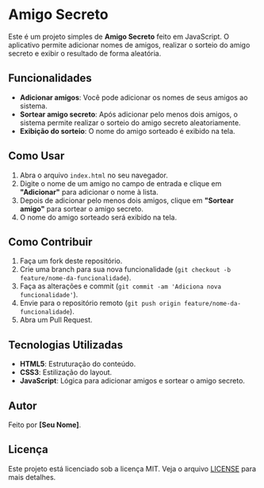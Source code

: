 # Amigo Secreto

Este é um projeto simples de **Amigo Secreto** feito em JavaScript. O aplicativo permite adicionar nomes de amigos, realizar o sorteio do amigo secreto e exibir o resultado de forma aleatória.

## Funcionalidades

- **Adicionar amigos**: Você pode adicionar os nomes de seus amigos ao sistema.
- **Sortear amigo secreto**: Após adicionar pelo menos dois amigos, o sistema permite realizar o sorteio do amigo secreto aleatoriamente.
- **Exibição do sorteio**: O nome do amigo sorteado é exibido na tela.

## Como Usar

1. Abra o arquivo `index.html` no seu navegador.
2. Digite o nome de um amigo no campo de entrada e clique em **"Adicionar"** para adicionar o nome à lista.
3. Depois de adicionar pelo menos dois amigos, clique em **"Sortear amigo"** para sortear o amigo secreto.
4. O nome do amigo sorteado será exibido na tela.

## Como Contribuir

1. Faça um fork deste repositório.
2. Crie uma branch para sua nova funcionalidade (`git checkout -b feature/nome-da-funcionalidade`).
3. Faça as alterações e commit (`git commit -am 'Adiciona nova funcionalidade'`).
4. Envie para o repositório remoto (`git push origin feature/nome-da-funcionalidade`).
5. Abra um Pull Request.

## Tecnologias Utilizadas

- **HTML5**: Estruturação do conteúdo.
- **CSS3**: Estilização do layout.
- **JavaScript**: Lógica para adicionar amigos e sortear o amigo secreto.

## Autor

Feito por **[Seu Nome]**.

## Licença

Este projeto está licenciado sob a licença MIT. Veja o arquivo [LICENSE](LICENSE) para mais detalhes.
